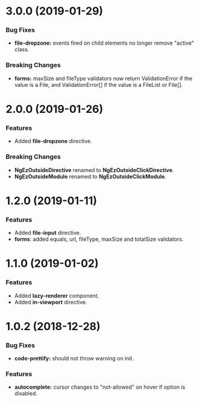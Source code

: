 # 3.0.0 (2019-01-29)
### Bug Fixes
* **file-dropzone:** events fired on child elements no longer remove "active" class.

### Breaking Changes
* **forms:** maxSize and fileType validators now return ValidationError if the value is a File, and ValidationError[] if the value is a FileList or File[].

# 2.0.0 (2019-01-26)
### Features
* Added **file-dropzone** directive.
### Breaking Changes
* **NgEzOutsideDirective** renamed to **NgEzOutsideClickDirective**.
* **NgEzOutsideModule** renamed to **NgEzOutsideClickModule**.

# 1.2.0 (2019-01-11)
### Features
* Added **file-input** directive.
* **forms**: added equals, url, fileType, maxSize and totalSize validators.

# 1.1.0 (2019-01-02)
### Features
* Added **lazy-renderer** component.
* Added **in-viewport** directive.

# 1.0.2 (2018-12-28)
### Bug Fixes
* **code-prettify:** should not throw warning on init.
### Features
* **autocomplete:** cursor changes to "not-allowed" on hover if option is disabled.